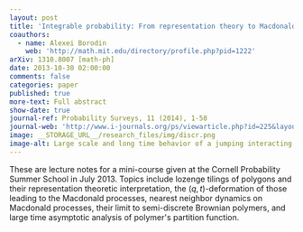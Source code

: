 ```yaml
---
layout: post
title: 'Integrable probability: From representation theory to Macdonald processes'
coauthors:
  - name: Alexei Borodin
    web: 'http://math.mit.edu/directory/profile.php?pid=1222'
arXiv: 1310.8007 [math-ph]
date: 2013-10-30 02:00:00
comments: false
categories: paper
published: true
more-text: Full abstract
show-date: true
journal-ref: Probability Surveys, 11 (2014), 1-58
journal-web: 'http://www.i-journals.org/ps/viewarticle.php?id=225&layout=abstract'
image: __STORAGE_URL__/research_files/img/discr.png
image-alt: Large scale and long time behavior of a jumping interacting particle system
---
```



These are lecture notes for a mini-course given at the Cornell Probability Summer School in July 2013. Topics include lozenge tilings of polygons and their representation theoretic interpretation, the $(q,t)$-deformation of those leading to the Macdonald processes, nearest neighbor dynamics on Macdonald processes, their limit to semi-discrete Brownian polymers, and large time asymptotic analysis of polymer's partition function.
